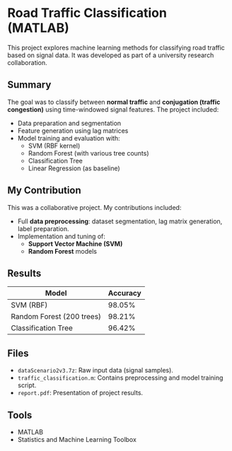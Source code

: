 # Road Traffic Classification (MATLAB)

This project explores machine learning methods for classifying road traffic based on signal data. It was developed as part of a university research collaboration.

## Summary

The goal was to classify between **normal traffic** and **conjugation (traffic congestion)** using time-windowed signal features. The project included:

- Data preparation and segmentation
- Feature generation using lag matrices
- Model training and evaluation with:
  - SVM (RBF kernel)
  - Random Forest (with various tree counts)
  - Classification Tree
  - Linear Regression (as baseline)

## My Contribution

This was a collaborative project. My contributions included:
- Full **data preprocessing**: dataset segmentation, lag matrix generation, label preparation.
- Implementation and tuning of:
  - **Support Vector Machine (SVM)**
  - **Random Forest** models

## Results

| Model              | Accuracy |
|-------------------|----------|
| SVM (RBF)         | 98.05%   |
| Random Forest (200 trees) | 98.21%   |
| Classification Tree | 96.42%   |

## Files

- `dataScenario2v3.7z`: Raw input data (signal samples).
- `traffic_classification.m`: Contains preprocessing and model training script.
- `report.pdf`: Presentation of project results.

## Tools

- MATLAB
- Statistics and Machine Learning Toolbox


